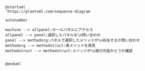 ﻿```plantuml-svg
@startuml
'https://plantuml.com/sequence-diagram

autonumber

machine --> allpanel:オールパネルにアクセス
allpanel --> panel:選択したパネルを\n問い合わせ
panel --> methodorg:パネルで選択したメソッドが\n存在するか問い合わせ
methodorg --> methodstruct:実メソッドを発見
methodstruct --> methodstruct:メソッドが\n実行可能かどうか確認


@enduml
```